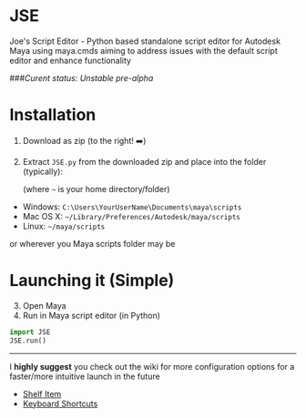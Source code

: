 JSE
===

Joe's Script Editor - Python based standalone script editor for Autodesk Maya using maya.cmds aiming to address issues with the default script editor and enhance functionality

###_Curent status: Unstable pre-alpha_

Installation
===

1. Download as zip (to the right! :arrow_right:)

2. Extract `JSE.py` from the downloaded zip and place into the folder (typically):

   (where `~` is your home directory/folder)  

- Windows: `C:\Users\YourUserName\Documents\maya\scripts`
- Mac OS X: `~/Library/Preferences/Autodesk/maya/scripts`
- Linux: `~/maya/scripts` 

or wherever you Maya scripts folder may be


Launching it (Simple)
===

3. Open Maya
4. Run in Maya script editor (in Python)
```python
import JSE
JSE.run()
```

---
I **highly suggest** you check out the wiki for more configuration options for a faster/more intuitive launch in the future

* [Shelf Item](https://github.com/j0yu/JSE/wiki/Shelf-Item)
* [Keyboard Shortcuts](https://github.com/j0yu/JSE/wiki/Keyboard-Shortcut)
